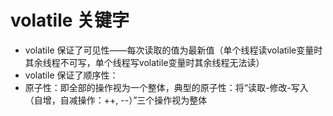 # volatile 关键字
- volatile 保证了可见性——每次读取的值为最新值（单个线程读volatile变量时其余线程不可写，单个线程写volatile变量时其余线程无法读）
- volatile 保证了顺序性：
- 原子性：即全部的操作视为一个整体，典型的原子性：将“读取-修改-写入（自增，自减操作：++, --）”三个操作视为整体